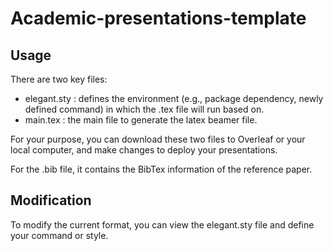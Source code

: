 # Academic-presentations-template

## Usage 

There are two key files:
- elegant.sty : defines the environment (e.g., package dependency, newly defined command) in which the .tex file will run based on.
- main.tex : the main file to generate the latex beamer file.

For your purpose, you can download these two files to Overleaf or your local computer, and make changes to deploy your presentations.

For the .bib file, it contains the BibTex information of the reference paper.

## Modification

To modify the current format, you can view the elegant.sty file and define your command or style. 
